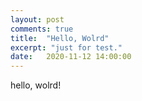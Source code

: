```yaml
---
layout: post
comments: true
title:  "Hello, Wolrd"
excerpt: "just for test."
date:   2020-11-12 14:00:00
---
```


hello, wolrd!
